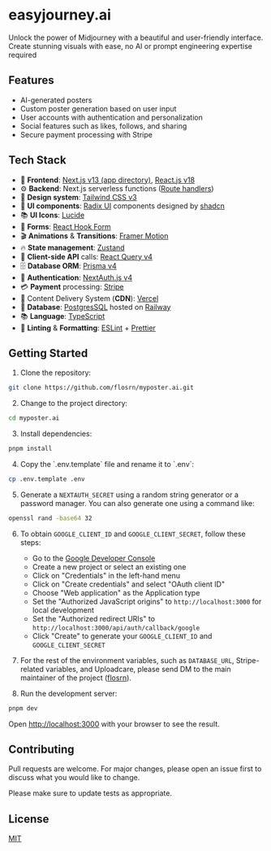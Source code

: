 # easyjourney.ai

Unlock the power of Midjourney with a beautiful and user-friendly interface.
Create stunning visuals with ease, no AI or prompt engineering expertise
required

## Features

- AI-generated posters
- Custom poster generation based on user input
- User accounts with authentication and personalization
- Social features such as likes, follows, and sharing
- Secure payment processing with Stripe

## Tech Stack

- 🎨 **Frontend**: [Next.js v13 (app directory)](https://beta.nextjs.org/docs/getting-started), [React.js v18](https://react.dev/)
- ⚙️ **Backend**: Next.js serverless functions ([Route handlers](https://nextjs.org/docs/app/building-your-application/routing/router-handlers))
- 💅 **Design system**: [Tailwind CSS v3](https://tailwindcss.com/)
- 🧩 **UI components**: [Radix UI](https://www.radix-ui.com/) components designed
  by [shadcn](https://ui.shadcn.com/)
- 📚 **UI Icons**: [Lucide](https://lucide.dev/)
- 📝 **Forms**: [React Hook Form](https://react-hook-form.com/)
- 🎬 **Animations** & **Transitions**: [Framer Motion](https://www.framer.com/motion/)
- 🔥 **State management**: [Zustand](https://docs.pmnd.rs/zustand/getting-started/introduction)
- 📡 **Client-side API**
  calls: [React Query v4](https://tanstack.com/query/latest/)
- 🗄️ **Database ORM**: [Prisma v4](https://www.prisma.io/)
- 🔐 **Authentication**: [NextAuth.js v4](https://authjs.dev/)
- 💳 **Payment** processing: [Stripe](https://stripe.com/)
- 🚀 Content Delivery System (**CDN**): [Vercel](https://vercel.com/)
- 🐘 **Database**: [PostgresSQL](https://www.postgresql.org/) hosted
  on [Railway](https://railway.app/)
- 📚 **Language**: [TypeScript](https://www.typescriptlang.org/)
- 🧹 **Linting** & **Formatting**: [ESLint](https://eslint.org/) + [Prettier](https://prettier.io/)

## Getting Started

1. Clone the repository:

```bash
git clone https://github.com/flosrn/myposter.ai.git
```

2. Change to the project directory:

```bash
cd myposter.ai
```

3. Install dependencies:

```bash
pnpm install
```

4. Copy the \`.env.template\` file and rename it to \`.env\`:

```bash
cp .env.template .env
```

5. Generate a `NEXTAUTH_SECRET` using a random string generator or a password
   manager. You can also generate one using a command like:

```bash
openssl rand -base64 32
```

6. To obtain `GOOGLE_CLIENT_ID` and `GOOGLE_CLIENT_SECRET`, follow these steps:

   - Go to
     the [Google Developer Console](https://console.developers.google.com/)
   - Create a new project or select an existing one
   - Click on "Credentials" in the left-hand menu
   - Click on "Create credentials" and select "OAuth client ID"
   - Choose "Web application" as the Application type
   - Set the "Authorized JavaScript origins" to `http://localhost:3000` for
     local development
   - Set the "Authorized redirect URIs"
     to `http://localhost:3000/api/auth/callback/google`
   - Click "Create" to generate your `GOOGLE_CLIENT_ID`
     and `GOOGLE_CLIENT_SECRET`

7. For the rest of the environment variables, such as `DATABASE_URL`,
   Stripe-related variables, and Uploadcare, please send DM to the main maintainer
   of the project ([flosrn](https://github.com/flosrn)).

8. Run the development server:

```bash
pnpm dev
```

Open [http://localhost:3000](http://localhost:3000) with your browser to see the
result.

## Contributing

Pull requests are welcome. For major changes, please open an issue first to
discuss what you would like to change.

Please make sure to update tests as appropriate.

## License

[MIT](https://choosealicense.com/licenses/mit/)
